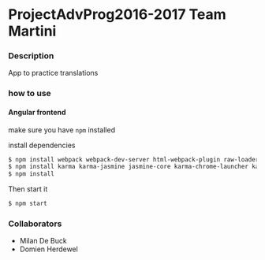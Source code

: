 # ProjectAdvProg2016-2017 Team Martini
### Description
App to practice translations

### how to use
 
#### Angular frontend

make sure you have ` npm ` installed

install dependencies

```sh
$ npm install webpack webpack-dev-server html-webpack-plugin raw-loader ts-loader tslint-loader -g
$ npm install karma karma-jasmine jasmine-core karma-chrome-launcher karma-phantomjs-launcher phantomjs-prebuilt karma-sourcemap-loader karma-webpack -g
$ npm install


```


Then start it

```sh 
$ npm start
```

### Collaborators
- Milan De Buck
- Domien Herdewel